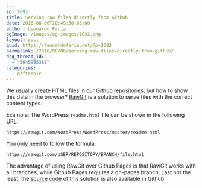 ```yaml
---
id: 1692
title: Serving raw files directly from Github
date: 2016-08-06T20:49:30-03:00
author: Leonardo Faria
ogImage: /images/og-images/1692.png
layout: post
guid: https://leonardofaria.net/?p=1692
permalink: /2016/08/06/serving-raw-files-directly-from-github/
dsq_thread_id:
  - "5045995388"
categories:
  - offtropic
---
```

We usually create HTML files in our Github repositories, but how to show this data in the browser? [RawGit](http://rawgit.com) is a solution to serve files with the correct content types.

Example: The WordPress `readme.html` file can be shown in the following URL:

```
https://rawgit.com/WordPress/WordPress/master/readme.html
```

You only need to follow the formula:

```
https://rawgit.com/USER/REPOSITORY/BRANCH/file.html
```

The advantage of using RawGit over Github Pages is that RawGit works with all branches, while Github Pages requires a gh-pages branch. Last not the least, the [source code](https://github.com/rgrove/rawgit) of this solution is also available in Github.
